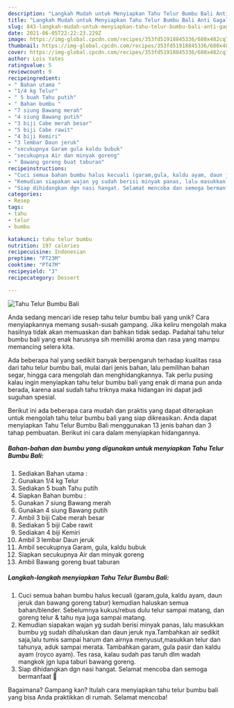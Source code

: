 ```yaml
---
description: "Langkah Mudah untuk Menyiapkan Tahu Telur Bumbu Bali Anti Gagal"
title: "Langkah Mudah untuk Menyiapkan Tahu Telur Bumbu Bali Anti Gagal"
slug: 843-langkah-mudah-untuk-menyiapkan-tahu-telur-bumbu-bali-anti-gagal
date: 2021-06-05T22:22:23.229Z
image: https://img-global.cpcdn.com/recipes/353fd51918845336/680x482cq70/tahu-telur-bumbu-bali-foto-resep-utama.jpg
thumbnail: https://img-global.cpcdn.com/recipes/353fd51918845336/680x482cq70/tahu-telur-bumbu-bali-foto-resep-utama.jpg
cover: https://img-global.cpcdn.com/recipes/353fd51918845336/680x482cq70/tahu-telur-bumbu-bali-foto-resep-utama.jpg
author: Lois Yates
ratingvalue: 5
reviewcount: 9
recipeingredient:
- " Bahan utama "
- "1/4 kg Telur"
- " 5 buah Tahu putih"
- " Bahan bumbu "
- "7 siung Bawang merah"
- "4 siung Bawang putih"
- "3 biji Cabe merah besar"
- "5 biji Cabe rawit"
- "4 biji Kemiri"
- "3 lembar Daun jeruk"
- "secukupnya Garam gula kaldu bubuk"
- "secukupnya Air dan minyak goreng"
- " Bawang goreng buat taburan"
recipeinstructions:
- "Cuci semua bahan bumbu halus kecuali (garam,gula, kaldu ayam, daun jeruk dan bawang goreng tabur) kemudian haluskan semua bahan/blender. Sebelumnya kukus/rebus dulu telur sampai matang, dan goreng telur &amp; tahu nya juga sampai matang."
- "Kemudian siapakan wajan yg sudah berisi minyak panas, lalu masukkan bumbu yg sudah dihaluskan dan daun jeruk nya.Tambahkan air sedikit saja,lalu tumis sampai harum dan airnya menyusut,masukkan telur dan tahunya, aduk sampai merata. Tambahkan garam, gula pasir dan kaldu ayam (royco ayam). Tes rasa, kalau sudah pas taruh dlm wadah mangkok jgn lupa taburi bawang goreng."
- "Siap dihidangkan dgn nasi hangat. Selamat mencoba dan semoga bermanfaat 🙏"
categories:
- Resep
tags:
- tahu
- telur
- bumbu

katakunci: tahu telur bumbu 
nutrition: 197 calories
recipecuisine: Indonesian
preptime: "PT23M"
cooktime: "PT47M"
recipeyield: "3"
recipecategory: Dessert

---
```



![Tahu Telur Bumbu Bali](https://img-global.cpcdn.com/recipes/353fd51918845336/680x482cq70/tahu-telur-bumbu-bali-foto-resep-utama.jpg)

Anda sedang mencari ide resep tahu telur bumbu bali yang unik? Cara menyiapkannya memang susah-susah gampang. Jika keliru mengolah maka hasilnya tidak akan memuaskan dan bahkan tidak sedap. Padahal tahu telur bumbu bali yang enak harusnya sih memiliki aroma dan rasa yang mampu memancing selera kita.

Ada beberapa hal yang sedikit banyak berpengaruh terhadap kualitas rasa dari tahu telur bumbu bali, mulai dari jenis bahan, lalu pemilihan bahan segar, hingga cara mengolah dan menghidangkannya. Tak perlu pusing kalau ingin menyiapkan tahu telur bumbu bali yang enak di mana pun anda berada, karena asal sudah tahu triknya maka hidangan ini dapat jadi suguhan spesial.




Berikut ini ada beberapa cara mudah dan praktis yang dapat diterapkan untuk mengolah tahu telur bumbu bali yang siap dikreasikan. Anda dapat menyiapkan Tahu Telur Bumbu Bali menggunakan 13 jenis bahan dan 3 tahap pembuatan. Berikut ini cara dalam menyiapkan hidangannya.

<!--inarticleads1-->

##### Bahan-bahan dan bumbu yang digunakan untuk menyiapkan Tahu Telur Bumbu Bali:

1. Sediakan  Bahan utama :
1. Gunakan 1/4 kg Telur
1. Sediakan  5 buah Tahu putih
1. Siapkan  Bahan bumbu :
1. Gunakan 7 siung Bawang merah
1. Gunakan 4 siung Bawang putih
1. Ambil 3 biji Cabe merah besar
1. Sediakan 5 biji Cabe rawit
1. Sediakan 4 biji Kemiri
1. Ambil 3 lembar Daun jeruk
1. Ambil secukupnya Garam, gula, kaldu bubuk
1. Siapkan secukupnya Air dan minyak goreng
1. Ambil  Bawang goreng buat taburan




<!--inarticleads2-->

##### Langkah-langkah menyiapkan Tahu Telur Bumbu Bali:

1. Cuci semua bahan bumbu halus kecuali (garam,gula, kaldu ayam, daun jeruk dan bawang goreng tabur) kemudian haluskan semua bahan/blender. Sebelumnya kukus/rebus dulu telur sampai matang, dan goreng telur &amp; tahu nya juga sampai matang.
1. Kemudian siapakan wajan yg sudah berisi minyak panas, lalu masukkan bumbu yg sudah dihaluskan dan daun jeruk nya.Tambahkan air sedikit saja,lalu tumis sampai harum dan airnya menyusut,masukkan telur dan tahunya, aduk sampai merata. Tambahkan garam, gula pasir dan kaldu ayam (royco ayam). Tes rasa, kalau sudah pas taruh dlm wadah mangkok jgn lupa taburi bawang goreng.
1. Siap dihidangkan dgn nasi hangat. Selamat mencoba dan semoga bermanfaat 🙏




Bagaimana? Gampang kan? Itulah cara menyiapkan tahu telur bumbu bali yang bisa Anda praktikkan di rumah. Selamat mencoba!
